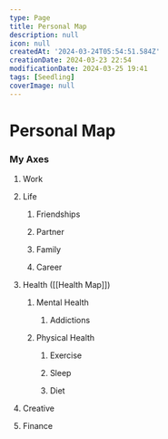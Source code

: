```yaml
---
type: Page
title: Personal Map
description: null
icon: null
createdAt: '2024-03-24T05:54:51.584Z'
creationDate: 2024-03-23 22:54
modificationDate: 2024-03-25 19:41
tags: [Seedling]
coverImage: null
---
```


# Personal Map

### My Axes 

1. Work

2. Life

    1. Friendships

    2. Partner

    3. Family 

    4. Career 

3. Health ([[Health Map]])

    1. Mental Health

        1. Addictions

    2. Physical Health

        1. Exercise

        2. Sleep

        3. Diet

4. Creative

5. Finance

